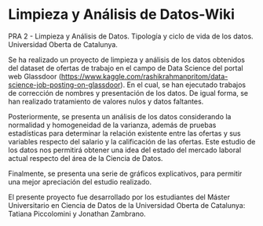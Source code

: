 # Limpieza y Análisis de Datos-Wiki
PRA 2 - Limpieza y Análisis de Datos. Tipología y ciclo de vida de los datos. Universidad Oberta de Catalunya.

Se ha realizado un proyecto de limpieza y análisis de los datos obtenidos del dataset de ofertas de trabajo en el campo de Data Science del portal web Glassdoor (https://www.kaggle.com/rashikrahmanpritom/data-science-job-posting-on-glassdoor). En el cual, se han ejecutado trabajos de corrección de nombres y presentación de los datos. De igual forma, se han realizado tratamiento de valores nulos y datos faltantes.

Posteriormente, se presenta un análisis de los datos considerando la normalidad y homogeneidad de la varianza, además de pruebas estadísticas para determinar la relación existente entre las ofertas y sus variables respecto del salario y la calificación de las ofertas. Este estudio de los datos nos permitirá obtener una idea del estado del mercado laboral actual respecto del área de la Ciencia de Datos.

Finalmente, se presenta una serie de gráficos explicativos, para permitir una mejor apreciación del estudio realizado.

El presente proyecto fue desarrollado por los estudiantes del Máster Universitario en Ciencia de Datos de la Universidad Oberta de Catalunya: Tatiana Piccolomini y Jonathan Zambrano.
